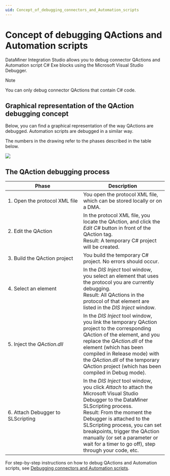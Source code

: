 ```yaml
---
uid: Concept_of_debugging_connectors_and_Automation_scripts
---
```


# Concept of debugging QActions and Automation scripts

DataMiner Integration Studio allows you to debug connector QActions and Automation script C# Exe blocks using the Microsoft Visual Studio Debugger.

> [!NOTE]
> You can only debug connector QActions that contain C# code.

## Graphical representation of the QAction debugging concept

Below, you can find a graphical representation of the way QActions are debugged. Automation scripts are debugged in a similar way.

The numbers in the drawing refer to the phases described in the table below.

![](~/develop/images/DIS_concept_debugging.jpg)

## The QAction debugging process

| <div style="width:220px">Phase</div> | Description |
|-------|-------------|
| 1. Open the protocol XML file | You open the protocol XML file, which can be stored locally or on a DMA. |
| 2. Edit the QAction | In the protocol XML file, you locate the QAction, and click the *Edit C#* button in front of the QAction tag.<br> Result: A temporary C# project will be created. |
| 3. Build the QAction project | You build the temporary C# project. No errors should occur. |
| 4. Select an element | In the *DIS Inject* tool window, you select an element that uses the protocol you are currently debugging.<br> Result: All QActions in the protocol of that element are listed in the *DIS Inject* window. |
| 5. Inject the *QAction.dll* | In the *DIS Inject* tool window, you link the temporary QAction project to the corresponding QAction of the element, and you replace the *QAction.dll* of the element (which has been compiled in Release mode) with the *QAction.dll* of the temporary QAction project (which has been compiled in Debug mode). |
| 6. Attach Debugger to SLScripting | In the *DIS Inject* tool window, you click *Attach* to attach the Microsoft Visual Studio Debugger to the DataMiner SLScripting process.<br> Result: From the moment the Debugger is attached to the SLScripting process, you can set breakpoints, trigger the QAction manually (or set a parameter or wait for a timer to go off), step through your code, etc. |

For step-by-step instructions on how to debug QActions and Automation scripts, see [Debugging connectors and Automation scripts](xref:Debugging_connectors_and_Automation_scripts).
